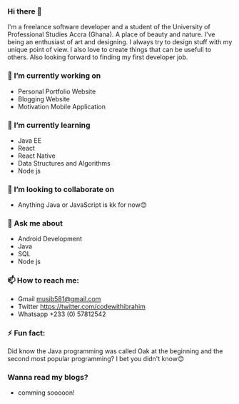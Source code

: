 ### Hi there 👋

I'm a freelance software developer and a student of the University of Professional Studies Accra (Ghana). A place of beauty and nature. I've being an enthusiast of art and designing. I always try to design stuff with my unique point of view. I also love to create things that can be usefull to others. Also looking forward to finding my first developer job. 


### 🔭 I’m currently working on

- Personal Portfolio Website 
- Blogging Website 
- Motivation Mobile Application


### 🌱 I’m currently learning

- Java EE
- React
- React Native
- Data Structures and Algorithms
- Node js 


### 👯 I’m looking to collaborate on

- Anything Java or JavaScript is kk for now😊


### 💬 Ask me about

- Android Development 
- Java
- SQL
- Node js


### 📫 How to reach me: 

- Gmail musib581@gmail.com
- Twitter https://twitter.com/codewithibrahim
- Whatsapp +233 (0) 57812542


### ⚡ Fun fact:
Did know the Java programming was called Oak at the beginning and the second most popular programming? I bet you didn't know😊


### Wanna read my blogs?
- comming sooooon!
